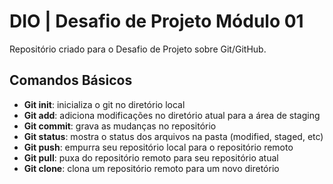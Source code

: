 # DIO | Desafio de Projeto Módulo 01

Repositório criado para o Desafio de Projeto sobre Git/GitHub.

## Comandos Básicos

- **Git init**: inicializa o git no diretório local
- **Git add**: adiciona modificações no diretório atual para a área de staging
- **Git commit**: grava as mudanças no repositório
- **Git status**: mostra o status dos arquivos na pasta (modified, staged, etc)
- **Git push**: empurra seu repositório local para o repositório remoto
- **Git pull**: puxa do repositório remoto para seu repositório atual
- **Git clone**: clona um repositório remoto para um novo diretório
